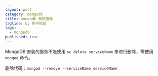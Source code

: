 ```yaml
---
layout: post
category: mongodb
title: mongodb 删除服务
tagline: by 明不知昔
tags: 
  - mongodb
published: true
---
```


MongoDB 安装的服务不能使用 `sc delete serviceName` 来进行删除，需使用 `mongod` 命令。

<!--more-->

删除代码：`mongod --remove --serviceName serviceName`